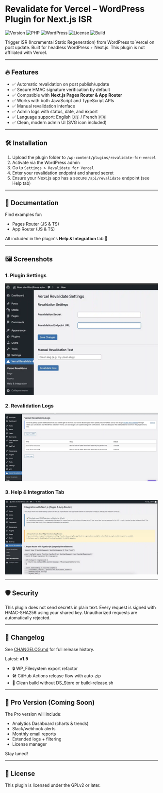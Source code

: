 # Revalidate for Vercel – WordPress Plugin for Next.js ISR

![Version](https://img.shields.io/badge/version-1.5-blue.svg)
![PHP](https://img.shields.io/badge/PHP-7.4%2B-8892BF?logo=php)
![WordPress](https://img.shields.io/badge/tested%20up%20to-6.7-blue)
![License](https://img.shields.io/badge/license-GPLv2-blue)
![Build](https://github.com/amarnaud2/revalidate-for-vercel/actions/workflows/build-release.yml/badge.svg)

Trigger ISR (Incremental Static Regeneration) from WordPress to Vercel on post update. Built for headless WordPress + Next.js.
This plugin is not affiliated with Vercel.

---

## 🔥 Features

- ✅ Automatic revalidation on post publish/update
- ✅ Secure HMAC signature verification by default
- ✅ Compatible with **Next.js Pages Router & App Router**
- ✅ Works with both JavaScript and TypeScript APIs
- ✅ Manual revalidation interface
- ✅ Admin logs with status, date, and export
- ✅ Language support: English 🇺🇸 / French 🇫🇷
- ✅ Clean, modern admin UI (SVG icon included)

---

## 🛠 Installation

1. Upload the plugin folder to `/wp-content/plugins/revalidate-for-vercel`
2. Activate via the WordPress admin
3. Go to `Settings > Revalidate for Vercel`
4. Enter your revalidation endpoint and shared secret
5. Ensure your Next.js app has a secure `/api/revalidate` endpoint (see Help tab)

---

## 📘 Documentation

Find examples for:
- Pages Router (JS & TS)
- App Router (JS & TS)

All included in the plugin's **Help & Integration** tab 🧩

---

## 🖼️ Screenshots

### 1. Plugin Settings
![Plugin Settings](./assets/screenshot-1.webp)

### 2. Revalidation Logs
![Revalidation Logs](./assets/screenshot-2.webp)

### 3. Help & Integration Tab
![Integration Help](./assets/screenshot-3.webp)

---

## 🛡️ Security

This plugin does not send secrets in plain text. Every request is signed with HMAC-SHA256 using your shared key. Unauthorized requests are automatically rejected.

---

## 🧾 Changelog

See [CHANGELOG.md](./CHANGELOG.md) for full release history.

Latest: **v1.5**
- 🔒 WP_Filesystem export refactor
- 🛠️ GitHub Actions release flow with auto-zip
- 🧼 Clean build without DS_Store or build-release.sh

---

## 💼 Pro Version (Coming Soon)

The Pro version will include:
- Analytics Dashboard (charts & trends)
- Slack/webhook alerts
- Monthly email reports
- Extended logs + filtering
- License manager

Stay tuned!

---

## 📜 License

This plugin is licensed under the GPLv2 or later.

